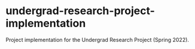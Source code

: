 # undergrad-research-project-implementation
Project implementation for the Undergrad Research Project (Spring 2022). 

